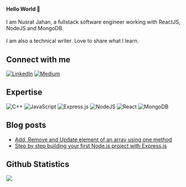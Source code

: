 #### Hello World 👋
I am Nusrat Jahan, a fullstack software engineer working with ReactJS, NodeJS and MongoDB.<br><br>I am also a technical writer. Love to share what I learn.

## Connect with me
[![LinkedIn](https://img.shields.io/badge/LinkedIn-%230077B5.svg?logo=linkedin&logoColor=white)](https://www.linkedin.com/in/nusratjahan35/) [![Medium](https://img.shields.io/badge/Medium-12100E?logo=medium&logoColor=white)](https://medium.com/@nusratjahan1535) 

## Expertise
![C++](https://img.shields.io/badge/c++-%2300599C.svg?style=plastic&logo=c%2B%2B&logoColor=white) ![JavaScript](https://img.shields.io/badge/javascript-%23323330.svg?style=plastic&logo=javascript&logoColor=%23F7DF1E) ![Express.js](https://img.shields.io/badge/express.js-%23404d59.svg?style=plastic&logo=express&logoColor=%2361DAFB) ![NodeJS](https://img.shields.io/badge/node.js-6DA55F?style=plastic&logo=node.js&logoColor=white) ![React](https://img.shields.io/badge/react-%2320232a.svg?style=plastic&logo=react&logoColor=%2361DAFB) ![MongoDB](https://img.shields.io/badge/MongoDB-%234ea94b.svg?style=plastic&logo=mongodb&logoColor=white)

## Blog posts
- [Add, Remove and Update element of an array using one method](https://medium.com/@nusratjahan1535/add-remove-and-update-element-of-an-array-using-one-method-59ddd91edd92)
- [Step by step building your first Node.js project with Express.js](https://medium.com/@nusratjahan1535/write-hello-world-using-node-js-and-express-js-35fd36112b3b)

## Github Statistics
![](https://github-readme-stats.vercel.app/api?username=nusrat35&theme=dark&hide_border=false&include_all_commits=false&count_private=false)
